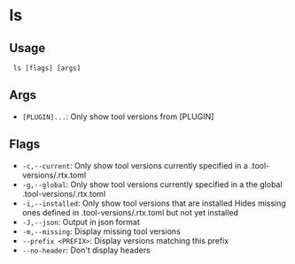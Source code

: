 #  ls
## Usage
```
 ls [flags] [args]
```
## Args
- `[PLUGIN]...`: Only show tool versions from [PLUGIN]
## Flags
- `-c,--current`: Only show tool versions currently specified in a .tool-versions/.rtx.toml
- `-g,--global`: Only show tool versions currently specified in a the global .tool-versions/.rtx.toml
- `-i,--installed`: Only show tool versions that are installed Hides missing ones defined in .tool-versions/.rtx.toml but not yet installed
- `-J,--json`: Output in json format
- `-m,--missing`: Display missing tool versions
- `--prefix <PREFIX>`: Display versions matching this prefix
- `--no-header`: Don't display headers
